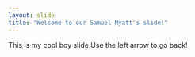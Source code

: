 ```yaml
---
layout: slide
title: "Welcome to our Samuel Myatt's slide!"
---
```

This is my cool boy slide
Use the left arrow to go back!
